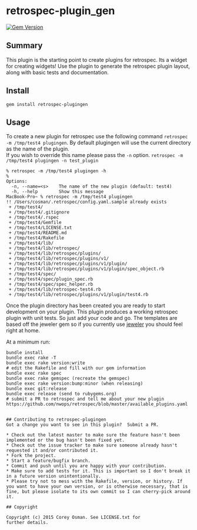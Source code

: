 # retrospec-plugin_gen
[![Gem Version](https://badge.fury.io/rb/retrospec.svg)](http://badge.fury.io/rb/retrospec)

## Summary
This plugin is the starting point to create plugins for retrospec.  Its a widget for creating widgets!
Use the plugin to generate the retrospec plugin layout, along with basic tests and documentation.

## Install
`gem install retrospec-plugingen`

## Usage

To create a new plugin for retrospec use the following command `retrospec -m /tmp/test4 plugingen`.
By default plugingen will use the current directory as the name of the plugin.  
If you wish to override this name please pass the `-n` option. `retrospec -m /tmp/test4 plugingen -n test_plugin`

```shell
% retrospec -m /tmp/test4 plugingen -h
% 
Options:
  -n, --name=<s>    The name of the new plugin (default: test4)
  -h, --help        Show this message
MacBook-Pro~ % retrospec -m /tmp/test4 plugingen   
!! /Users/cosman/.retrospec/config.yaml.sample already exists
 + /tmp/test4/
 + /tmp/test4/.gitignore
 + /tmp/test4/.rspec
 + /tmp/test4/Gemfile
 + /tmp/test4/LICENSE.txt
 + /tmp/test4/README.md
 + /tmp/test4/Rakefile
 + /tmp/test4/lib/
 + /tmp/test4/lib/retrospec/
 + /tmp/test4/lib/retrospec/plugins/
 + /tmp/test4/lib/retrospec/plugins/v1/
 + /tmp/test4/lib/retrospec/plugins/v1/plugin/
 + /tmp/test4/lib/retrospec/plugins/v1/plugin/spec_object.rb
 + /tmp/test4/spec/
 + /tmp/test4/spec/plugin_spec.rb
 + /tmp/test4/spec/spec_helper.rb
 + /tmp/test4/lib/retrospec-test4.rb
 + /tmp/test4/lib/retrospec/plugins/v1/plugin/test4.rb
```

Once the plugin directory has been created you are ready to start development on your plugin.  This plugin
produces a working retrospec plugin with unit tests.  So just add your code and go.  The templates are based off the jeweler gem
so if you currently use [jeweler](https://github.com/technicalpickles/jeweler) you should feel right at home.  

At a minimum run:

```
bundle install
bundle exec rake -T
bundle exec rake version:write
# edit the Rakefile and fill with our gem information
bundle exec rake spec
bundle exec rake gemspec (recreate the gemspec)
bundle exec rake version:bump:minor (when releasing)
bundle exec git:release 
bundle exec release (send to rubygems.org)
# submit a PR to retrospec and tell me about your new plugin
https://github.com/nwops/retrospec/blob/master/available_plugins.yaml


## Contributing to retrospec-plugingen
Got a change you want to see in this plugin?  Submit a PR.

* Check out the latest master to make sure the feature hasn't been implemented or the bug hasn't been fixed yet.
* Check out the issue tracker to make sure someone already hasn't requested it and/or contributed it.
* Fork the project.
* Start a feature/bugfix branch.
* Commit and push until you are happy with your contribution.
* Make sure to add tests for it. This is important so I don't break it in a future version unintentionally.
* Please try not to mess with the Rakefile, version, or history. If you want to have your own version, or is otherwise necessary, that is fine, but please isolate to its own commit so I can cherry-pick around it.

## Copyright

Copyright (c) 2015 Corey Osman. See LICENSE.txt for
further details.

